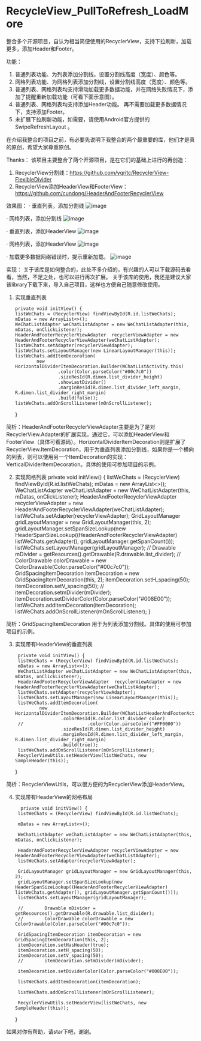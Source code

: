 # RecycleView_PullToRefresh_LoadMore
整合多个开源项目，自认为相当简便使用的RecyclerView，支持下拉刷新，加载更多，添加Header和Footer。

功能：
 1. 普通列表功能、为列表添加分割线，设置分割线高度（宽度）、颜色等。
 2. 网格列表功能、为网格列表添加分割线，设置分割线高度（宽度）、颜色等。
 3. 普通列表、网格列表均支持滑动加载更多数据功能，并在网络失败情况下，添加了提醒重新加载功能（可看下面示意图）。
 4. 普通列表、网格列表均支持添加Header功能。 再不需要加载更多数据情况下，支持添加Footer。
 5. 未扩展下拉刷新功能，如需要，请使用Android官方提供的SwipeRefreshLayout 。

 在介绍我整合的项目之前，有必要先说明下我整合的两个最重要的库，他们才是真的原创，希望大家尊重原创。

Thanks：
 该项目主要整合了两个开源项目，是在它们的基础上进行的再创造：
 1. RecyclerView分割线：https://github.com/yqritc/RecyclerView-FlexibleDivider
 2. RecyclerView添加HeaderView和FooterView：https://github.com/cundong/HeaderAndFooterRecyclerView

效果图：
· 垂直列表，添加分割线
![image](https://github.com/zuiwuyuan/RecycleView_PullToRefresh_LoadMore/blob/master/imgs/2.png)

· 网格列表，添加分割线
![image](https://github.com/zuiwuyuan/RecycleView_PullToRefresh_LoadMore/blob/master/imgs/3.png)

· 垂直列表，添加HeaderView
![image](https://github.com/zuiwuyuan/RecycleView_PullToRefresh_LoadMore/blob/master/imgs/4.png)

· 网格列表，添加HeaderView
![image](https://github.com/zuiwuyuan/RecycleView_PullToRefresh_LoadMore/blob/master/imgs/5.png)


· 加载更多数据网络错误时，提示重新加载。
![image](https://github.com/zuiwuyuan/RecycleView_PullToRefresh_LoadMore/blob/master/imgs/6.png)

 实现：
  关于该库是如何整合的，此处不多介绍的，有兴趣的人可以下载源码去看看，当然，不足之处，也可以进行再次扩展。
 关于该库的使用，我还是建议大家该library下载下来，导入自己项目，这样也方便自己随意修改使用。

 1. 实现垂直列表

        private void initView() {
        listWeChats = (RecyclerView) findViewById(R.id.listWeChats);
        mDatas = new ArrayList<>();
        WeChatListAdapter weChatListAdapter = new WeChatListAdapter(this, mDatas, onClickListener);
        HeaderAndFooterRecyclerViewAdapter  recyclerViewAdapter = new HeaderAndFooterRecyclerViewAdapter(weChatListAdapter);
        listWeChats.setAdapter(recyclerViewAdapter);
        listWeChats.setLayoutManager(new LinearLayoutManager(this));
        listWeChats.addItemDecoration(
                new HorizontalDividerItemDecoration.Builder(WChatListActivity.this)
                        .color(Color.parseColor("#00c7c0"))
                        .sizeResId(R.dimen.list_divider_height)
                        .showLastDivider()
                        .marginResId(R.dimen.list_divider_left_margin, R.dimen.list_divider_right_margin)
                        .build(false));
        listWeChats.addOnScrollListener(mOnScrollListener);
    }
 
 简析：HeaderAndFooterRecyclerViewAdapter主要是为了是对RecyclerView.Adapter的扩展实现，通过它，可以添加HeaderView和FooterView（具体可看源码）。HorizontalDividerItemDecoration则是扩展了RecyclerView.ItemDecoration，用于为垂直列表添加分割线，如果你是一个横向的列表，则可以使用另一个ItemDecoration的实现：VerticalDividerItemDecoration。具体的使用可参加项目的示例。

2. 实现网格列表
         private void initView() {
        listWeChats = (RecyclerView) findViewById(R.id.listWeChats);
        mDatas = new ArrayList<>();
        WeChatListAdapter weChatListAdapter = new WeChatListAdapter(this, mDatas, onClickListener);
        HeaderAndFooterRecyclerViewAdapter recyclerViewAdapter = new HeaderAndFooterRecyclerViewAdapter(weChatListAdapter);
        listWeChats.setAdapter(recyclerViewAdapter);
        GridLayoutManager gridLayoutManager = new GridLayoutManager(this, 2);
        gridLayoutManager.setSpanSizeLookup(new HeaderSpanSizeLookup((HeaderAndFooterRecyclerViewAdapter) listWeChats.getAdapter(), gridLayoutManager.getSpanCount()));
        listWeChats.setLayoutManager(gridLayoutManager);
        //        Drawable mDivider = getResources().getDrawable(R.drawable.list_divider);
        //        ColorDrawable colorDrawable = new ColorDrawable(Color.parseColor("#00c7c0"));
        GridSpacingItemDecoration itemDecoration = new GridSpacingItemDecoration(this, 2);
        itemDecoration.setH_spacing(50);
        itemDecoration.setV_spacing(50);
        //        itemDecoration.setmDivider(mDivider);
        itemDecoration.setDividerColor(Color.parseColor("#008E00"));
        listWeChats.addItemDecoration(itemDecoration);
        listWeChats.addOnScrollListener(mOnScrollListener);
    }

简析：GridSpacingItemDecoration 用于为列表添加分割线。具体的使用可参加项目的示例。

3. 实现带有HeaderView的垂直列表

        private void initView() {
        listWeChats = (RecyclerView) findViewById(R.id.listWeChats);
        mDatas = new ArrayList<>();
        WeChatListAdapter weChatListAdapter = new WeChatListAdapter(this, mDatas, onClickListener);
        HeaderAndFooterRecyclerViewAdapter  recyclerViewAdapter = new HeaderAndFooterRecyclerViewAdapter(weChatListAdapter);
        listWeChats.setAdapter(recyclerViewAdapter);
        listWeChats.setLayoutManager(new LinearLayoutManager(this));
        listWeChats.addItemDecoration(
                new HorizontalDividerItemDecoration.Builder(WChatListHeaderAndFooterActivity.this)
                        .colorResId(R.color.list_divider_color)
        //                        .color(Color.parseColor("#FF0000"))
                        .sizeResId(R.dimen.list_divider_height)
                        .marginResId(R.dimen.list_divider_left_margin, R.dimen.list_divider_right_margin)
                        .build(true));
        listWeChats.addOnScrollListener(mOnScrollListener);
        RecyclerViewUtils.setHeaderView(listWeChats, new SampleHeader(this));
    }

简析：RecyclerViewUtils，可以很方便的为RecyclerView添加HeaderView。

4. 实现带有HeaderView的网格布局

         private void initView() {
        listWeChats = (RecyclerView) findViewById(R.id.listWeChats);

        mDatas = new ArrayList<>();

        WeChatListAdapter weChatListAdapter = new WeChatListAdapter(this, mDatas, onClickListener);

        HeaderAndFooterRecyclerViewAdapter recyclerViewAdapter = new HeaderAndFooterRecyclerViewAdapter(weChatListAdapter);
        listWeChats.setAdapter(recyclerViewAdapter);

        GridLayoutManager gridLayoutManager = new GridLayoutManager(this, 2);
        gridLayoutManager.setSpanSizeLookup(new HeaderSpanSizeLookup((HeaderAndFooterRecyclerViewAdapter) listWeChats.getAdapter(), gridLayoutManager.getSpanCount()));
        listWeChats.setLayoutManager(gridLayoutManager);

        //        Drawable mDivider = getResources().getDrawable(R.drawable.list_divider);
        //        ColorDrawable colorDrawable = new ColorDrawable(Color.parseColor("#00c7c0"));

        GridSpacingItemDecoration itemDecoration = new GridSpacingItemDecoration(this, 2);
        itemDecoration.setHasHeader(true);
        itemDecoration.setH_spacing(50);
        itemDecoration.setV_spacing(50);
        //        itemDecoration.setmDivider(mDivider);

        itemDecoration.setDividerColor(Color.parseColor("#008E00"));

        listWeChats.addItemDecoration(itemDecoration);

        listWeChats.addOnScrollListener(mOnScrollListener);

        RecyclerViewUtils.setHeaderView(listWeChats, new SampleHeader(this));
    }

  如果对你有帮助，请star下吧，谢谢。


